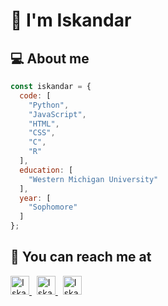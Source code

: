 # &#128126; I'm Iskandar

<h2 align="left">&#128187; About me</h2>

```javascript
const iskandar = {
  code: [
    "Python",
    "JavaScript",
    "HTML",
    "CSS",
    "C",
    "R"
  ],
  education: [
    "Western Michigan University"
  ],
  year: [
    "Sophomore"
  ]
};
```

<h2 align="left">&#128242; You can reach me at</h2>

<p align="left">
  <a href="https://www.linkedin.com/in/iskandar-kholmatov-b61ba51ab/"  target="_blank">
    <img src="https://www.vectorlogo.zone/logos/linkedin/linkedin-icon.svg" alt="Iskandar Kholmatov's LinkedIn Profile" height="30" width="30">
  </a>
  &nbsp;
  <a href="https://stackoverflow.com/users/18042180/iskandar" target="_blank">
    <img src="https://www.vectorlogo.zone/logos/stackoverflow/stackoverflow-icon.svg" alt="Iskandar Kholmatov's Stack Overflow Profile" height="30" width="30">
  </a>
  &nbsp;
  <a href="https://twitter.com/rednaksiii" target="_blank">
    <img src="https://www.vectorlogo.zone/logos/twitter/twitter-tile.svg" alt="Iskandar Kholmatov's Twitter Profile" height="30" width="30">
  </a>
</p>
